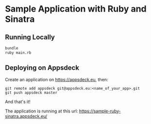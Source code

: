 Sample Application with Ruby and Sinatra
========================================

Running Locally
---------------

```sh
bundle
ruby main.rb
```

Deploying on Appsdeck
---------------------

Create an application on https://appsdeck.eu, then:

```
git remote add appsdeck git@appsdeck.eu:<name_of_your_app>.git
git push appsdeck master
```

And that's it!

The application is running at this url: https://sample-ruby-sinatra.appsdeck.eu/
